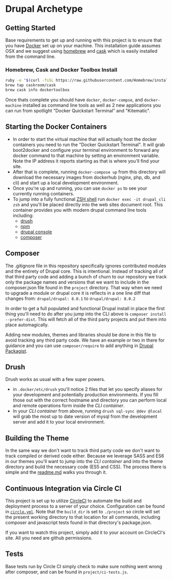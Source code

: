 # Drupal Archetype

## Getting Started
Base requirements to get up and running with this project is to ensure that you have [Docker](https://docker.com) set up
on your machine. This installation guide assumes OSX and we suggest using [homebrew](http://brew.sh/) and [cask](http://caskroom.io/) which is easily installed from the command line.

### Homebrew, Cask and Docker Toolbox Install
```bash
ruby -e "$(curl -fsSL https://raw.githubusercontent.com/Homebrew/install/master/install)"
brew tap caskroom/cask
brew cask info dockertoolbox
```

Once thats complete you should have `docker`, `docker-compse`, and `docker-machine` installed as command line tools as well as 2 new applications you can run from spotlight "Docker Quickstart Terminal" and "Kitematic".

## Starting the Docker Containers
* In order to start the virtual machine that will actually host the docker containers you need to run the "Docker Quickstart Terminal". It will grab boot2docker and configure your terminal environment to forward any docker command to that machine by setting an environment variable. Note the IP address it reports starting as that is where you'll find your site.
* After that is complete, running `docker-compose up` from this directory will download the necessary images from dockerhub (nginx, php, db, and cli) and start up a local development environment.
* Once you're up and running, you can use `docker ps` to see your currently running containers.
* To jump into a fully functional [ZSH shell](https://github.com/robbyrussell/oh-my-zsh) run `docker exec -it drupal_cli zsh` and you'll be placed directly into the web sites document root. This container provides you with modern drupal command line tools including:
    * [drush](http://www.drush.org/)
    * [npm](http://www.drush.org/)
    * [drupal console](http://www.drupalconsole.com/)
    * [composer](getcomposer.org)

## Composer
The .gitignore file in this repository specifically ignores contributed modules and the entirety of Drupal core. This is intentional. Instead of tracking all of that third party code and adding a bunch of churn to our repository we track only the package names and versions that we want to include in the composer.json file found in the `project` directory. That way when we need to upgrade a module or drupal core it is reflects in a one line diff that changes from: `drupal/drupal: 8.0.1` to `drupal/drupal: 8.0.2`

In order to get a full populated and functional Drupal install in place the first thing you'll need to do after you jump into the CLI above is `composer install --prefer-dist`. This will fetch all of the third party projects and put them into place automagically.

Adding new modules, themes and libraries should be done in this file to avoid tracking any third party code. We have an example or two in there for guidance and you can use `composer/require` to add anything in [Drupal Packagist](https://packagist.drupal-composer.org/).


## Drush
Drush works as usual with a few super powers.
* in `.docker/etc/drush` you'll notice 2 files that let you specify aliases for your development and potentially production environments. If you fill those out with the correct hostname and directory you can perform local and remote operations form inside the *CLI container*.
* In your *CLI container* from above, running `drush sql-sync @dev @local` will grab the most up to date version of mysql from the development server and add it to your local environment.

## Building the Theme
In the same way we don't want to track third party code we don't want to track compiled or derived code either. Because we leverage SASS and ES6 in our themes you'll want to jump into the *CLI container* and into the theme directory and build the necessary code (ES5 and CSS). The process there is simple and the [readme.md](project/themes/archetype) walks you through it.

## Continuous Integration via Circle CI
This project is set up to utilize [CircleCI](https://circleci.com) to automate the build and deployment process to a server of your choice. Configuration
can be found in [`circle.yml`](circle.yml).  Note that the `build_dir` is set to `./project` so circle will set the present working directory to that location for all commands, including composer and javascript tests found in that directory's package.json.

If you want to watch this project, simply add it to your account on CircleCI's site.  All you need are github permissions.

## Tests
Base tests run by Circle CI simply check to make sure nothing went wrong after composer, and can be found in `project/ci-tests.js`.
